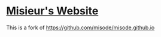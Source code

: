 # [Misieur's Website](https://misieur.me)

This is a fork of https://github.com/misode/misode.github.io
